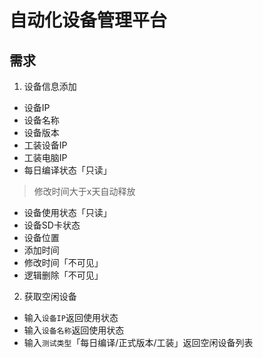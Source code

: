 # 自动化设备管理平台

## 需求

1. 设备信息添加
- 设备IP
- 设备名称
- 设备版本
- 工装设备IP
- 工装电脑IP
- 每日编译状态「只读」
> 修改时间大于x天自动释放

- 设备使用状态「只读」
- 设备SD卡状态
- 设备位置
- 添加时间
- 修改时间「不可见」
- 逻辑删除「不可见」
2. 获取空闲设备

- 输入`设备IP`返回使用状态
- 输入`设备名称`返回使用状态
- 输入`测试类型`「每日编译/正式版本/工装」返回空闲设备列表



